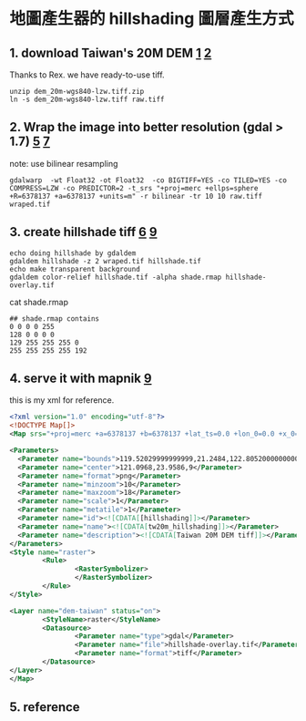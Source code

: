 # 地圖產生器的 hillshading 圖層產生方式

## 1. download Taiwan's 20M DEM [1] [2]
Thanks to Rex. we have ready-to-use tiff. 

```
unzip dem_20m-wgs840-lzw.tiff.zip
ln -s dem_20m-wgs840-lzw.tiff raw.tiff
```
## 2. Wrap the image into better resolution (gdal > 1.7) [5] [7]
note: use bilinear resampling  

```
gdalwarp  -wt Float32 -ot Float32  -co BIGTIFF=YES -co TILED=YES -co COMPRESS=LZW -co PREDICTOR=2 -t_srs "+proj=merc +ellps=sphere +R=6378137 +a=6378137 +units=m" -r bilinear -tr 10 10 raw.tiff wraped.tif
```
## 3. create hillshade tiff [6] [9]

```
echo doing hillshade by gdaldem
gdaldem hillshade -z 2 wraped.tif hillshade.tif
echo make transparent background
gdaldem color-relief hillshade.tif -alpha shade.rmap hillshade-overlay.tif
```

cat shade.rmap
```
## shade.rmap contains
0 0 0 0 255
128 0 0 0 0
129 255 255 255 0
255 255 255 255 192
```
## 4. serve it with mapnik [9]

this is my xml for reference.

```xml
<?xml version="1.0" encoding="utf-8"?>
<!DOCTYPE Map[]>
<Map srs="+proj=merc +a=6378137 +b=6378137 +lat_ts=0.0 +lon_0=0.0 +x_0=0.0 +y_0=0.0 +k=1.0 +units=m +nadgrids=@null +wktext +no_defs +over" maximum-extent="-20037508.34,-20037508.34,20037508.34,20037508.34">

<Parameters>
  <Parameter name="bounds">119.52029999999999,21.2484,122.80520000000001,25.8296</Parameter>
  <Parameter name="center">121.0968,23.9586,9</Parameter>
  <Parameter name="format">png</Parameter>
  <Parameter name="minzoom">10</Parameter>
  <Parameter name="maxzoom">18</Parameter>
  <Parameter name="scale">1</Parameter>
  <Parameter name="metatile">1</Parameter>
  <Parameter name="id"><![CDATA[[hillshading]]></Parameter>
  <Parameter name="name"><![CDATA[tw20m_hillshading]]></Parameter>
  <Parameter name="description"><![CDATA[Taiwan 20M DEM tiff]]></Parameter>
</Parameters>
<Style name="raster">
        <Rule>
                <RasterSymbolizer>
                </RasterSymbolizer>
        </Rule>
</Style>

<Layer name="dem-taiwan" status="on">
        <StyleName>raster</StyleName>
        <Datasource>
                <Parameter name="type">gdal</Parameter>
                <Parameter name="file">hillshade-overlay.tif</Parameter>
                <Parameter name="format">tiff</Parameter>
        </Datasource>
</Layer>
</Map>
```

## 5. reference
[1]: http://blog.nutsfactory.net/2016/09/14/taiwan-moi-20m-dtm/
[2]: https://drive.google.com/drive/folders/0B7mj_CQDLqFCUzdRazk5TFRNWDg
[3]: http://blog.mastermaps.com/2012/06/creating-color-relief-and-slope-shading.html
[4]: http://blog.mastermaps.com/2012/07/terrain-mapping-with-mapnik.html
[5]: http://wiki.openstreetmap.org/wiki/Mapnik/Hillshading_using_Mapnik,_GDAL_and_SRMT_data
[6]: https://github.com/der-stefan/OpenTopoMap/blob/master/mapnik/HOWTO_DEM
[7]: http://www.gdal.org/gdalwarp.html
[8]: http://wiki.openstreetmap.org/wiki/Shaded_relief_maps_using_mapnik
[9]: http://www.gdal.org/gdaldem.html

